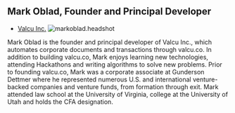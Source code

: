 ## Mark Oblad, Founder and Principal Developer
* [Valcu Inc.](https://valcu.co/?r=110)
![markoblad.headshot](https://github.com/HumanDynamics/law.MIT.edu/blob/gh-pages/people/Mark_Oblad-Photo.jpg)

Mark Oblad is the founder and principal developer of Valcu Inc., which automates corporate documents and transactions through valcu.co. In addition to building valcu.co, Mark enjoys learning new technologies, attending Hackathons and writing algorithms to solve new problems. Prior to founding valcu.co, Mark was a corporate associate at Gunderson Dettmer where he represented numerous U.S. and international venture-backed companies and venture funds, from formation through exit. Mark attended law school at the University of Virginia, college at the University of Utah and holds the CFA designation.